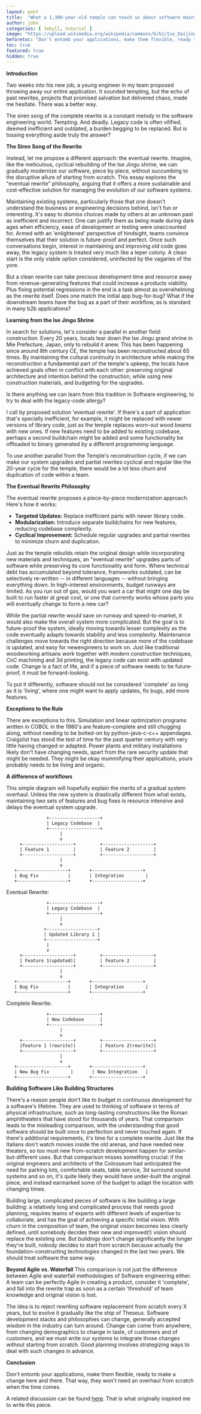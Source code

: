 ```yaml
---
layout: post
title:  "What a 1,300-year-old temple can teach us about software maintenance"
author: john
categories: [ Jekyll, tutorial ]
image: "https://upload.wikimedia.org/wikipedia/commons/b/b1/Ise_Daijingu_sengyo_no_zu_%E4%BC%8A%E5%8B%A2%E5%A4%AA%E7%A5%9E%E5%AE%AE%E9%81%B7%E5%BE%A1%E4%B9%8B%E5%9B%B3_%28Depiction_of_the_Relocation_of_the_Grand_Shrine_of_Ise%29_%28BM_2008%2C3037.21409%29.jpg"
beforetoc: "Don't entomb your applications, make them flexible, ready to make a change here and there. That way, they won't need an overhaul from scratch when the time comes."
toc: true
featured: true
hidden: true
---
```


**Introduction**

Two weeks into his new job, a young engineer  in my team proposed throwing away our entire application. It sounded tempting, but the echo of past rewrites, projects that promised salvation but delivered chaos, made me hesitate. There was a better way. 

The siren song of the complete rewrite is a constant melody in the software engineering world. Tempting. And deadly. Legacy code is often vilified, deemed inefficient and outdated, a burden begging to be replaced. But is tossing everything aside truly the answer?

**The Siren Song of the Rewrite**

Instead, let me propose a different approach: the eventual rewrite. Imagine, like the meticulous, cyclical rebuilding of the Ise Jingu shrine, we can gradually modernize our software, piece by piece, without succumbing to the disruptive allure of starting from scratch. This essay explores the "eventual rewrite" philosophy, arguing that it offers a more sustainable and cost-effective solution for managing the evolution of our software systems.

Maintaining existing systems, particularly those that one doesn't understand the business or engineering decisions behind, isn't fun or interesting. It's easy to dismiss choices made by others at an unknown past as inefficient and incorrect. One can justify them as being made during dark ages when efficiency, ease of development or testing were unaccounted for. Armed with an 'enlightened' perspective of hindsight, teams convince themselves that their solution is future-proof and perfect. Once such conversations begin, interest in maintaining and improving old code goes away, the legacy system is treated very much like a leper colony. A clean start is the only viable option considered, uninfected by the vagaries of the yore.

But a clean rewrite can take precious development time and resource away from revenue-generating features that could increase a products viability. Plus fixing potential regressions in the end is a task almost as overwhelming as the rewrite itself. Does one match the initial app bug-for-bug? What if the downstream teams have the bug as a part of their workflow, as is standard in many b2b applications?

**Learning from the Ise Jingu Shrine**

In search for solutions, let's consider a parallel in another field: construction. Every 20 years, locals tear down the Ise Jingu grand shrine in Mie Prefecture, Japan, only to rebuild it anew. This has been happening since around 8th century CE, the temple has been reconstructed about 65 times. By maintaining the cultural continuity in architecture while making the reconstruction a fundamental part of the temple's upkeep, the locals have achieved goals often in conflict with each other: preserving original architecture and intention behind the construction, while using new construction materials, and budgeting for the upgrades.

Is there anything we can learn from this tradition in Software engineering, to try to deal with the legacy-code allergy?

I call by proposed solution 'eventual rewrite'. If there's a part of application that's specially inefficient, for example, it might be replaced with newer versions of library code, just as the temple replaces worn-out wood beams with new ones. If new features need to be added to existing codebase, perhaps a second buildchain might be added and some functionality be offloaded to binary generated by a different programming language.

To use another parallel from the Temple's reconstruction cycle, if we can make our system upgrades and partial rewrites cyclical and regular like the 20-year cycle for the temple, there would be a lot less churn and duplication of code within a team.


**The Eventual Rewrite Philosophy**

The eventual rewrite proposes a piece-by-piece modernization approach. Here's how it works:

* **Targeted Updates:** Replace inefficient parts with newer library code.
* **Modularization:** Introduce separate buildchains for new features, reducing codebase complexity.
* **Cyclical Improvement:** Schedule regular upgrades and partial rewrites to minimize churn and duplication.

Just as the temple rebuilds retain the original design while incorporating new materials and techniques, an "eventual rewrite" upgrades parts of software while preserving its core functionality and form. Where technical debt has accumulated beyond tolerance, frameworks outdated, can be selectively re-written -- in different languages -- without  bringing everything down. In high-interest environments, budget runways are limited. As you run out of gas, would you want a car that might one day be built to run faster at great cost, or one that currently works whose parts you will eventually change to form a new car?

While the partial rewrite would save on runway and speed-to-market, it would also make the overall system more complicated. But the goal is to future-proof the system, ideally moving towards lesser complexity as the code eventually adapts towards stability and less complexity. Maintenance challenges move towards the right direction because more of the codebase is updated, and easy for newengineers to work on. Just like traditional woodworking artisans work together with modern construction techniques, CnC machining and 3d printing, the legacy code can exist with updated code. Change is a fact of life, and if a piece of software needs to be future-proof, it must be forward-looking. 

To put it differently, software should not be considered 'complete' as long as it is 'living', where one might want to apply updates, fix bugs, add more features. 

**Exceptions to the Rule**

There are exceptions to this. Simulation and linear optimization programs written in COBOL in the 1980's are feature-complete and still chugging along, without needing to be bolted-on by python-java-c-c++ appendages. Craigslist has stood the test of time for the past quarter century with very little having changed or adapted. Power plants and military installations likely don't have changing needs, apart from the rare security update that might be needed. They might be okay mummifying their applications, yours probably needs to be living and organic.

**A difference of workflows**

This simple diagram will hopefully explain the merits of a gradual system overhaul. Unless the new system is drastically different from what exists, maintaining two sets of features and bug fixes is resource intensive and delays the eventual system upgrade. 

                   +-------------------+
                   | Legacy Codebase  |
                   +-------------------+
                        |
                        v
         +-------------------+         +-------------------+
         | Feature 1         |         | Feature 2         |
         +-------------------+         +-------------------+
                        |
                        v
       +-------------------+       +-------------------+
       | Bug Fix           |       | Integration        |
       +-------------------+       +-------------------+

Eventual Rewrite:

                   +-------------------+
                   | Legacy Codebase  |
                   +-------------------+
                        |
                        v
                  +-------------------+
                  | Updated Library 1 |
                  +-------------------+
                   |
                   v
         +-------------------+         +-------------------+
         | Feature 1(updated)|         | Feature 2         |
         +-------------------+         +-------------------+
                        |
                        v
       +-------------------+       +-------------------+
       | Bug Fix           |       | Integration        |
       +-------------------+       +-------------------+

Complete Rewrite:

                   +-------------------+
                   | New Codebase      |
                   +-------------------+
                        |
                        v
         +-------------------+         +-------------------+
         |Feature 1 (rewrite)|         | Feature 2(rewrite)|
         +-------------------+         +-------------------+
                        |
                        v
       +-------------------+       +-------------------+
       | New Bug Fix        |       | New Integration   |
       +-------------------+       +-------------------+


**Building Software Like Building Structures**

There's a reason people don't like to budget in continuous development for a software's lifetime. They are used to thinking of software in terms of physical infrastructure, such as long-lasting constructions like the Roman amphitheaters that have stood for thousands of years. That comparison leads to the misleading comparison, with the understanding that good software should be built once to perfection and never touched again. If there's additional requirements, it's time for a complete rewrite. Just like the Italians don't watch movies inside the old arenas, and have needed new theaters, so too must new from-scratch development happen for similar-but-different uses. But that comparison misses something crucial: if the original engineers and architects of the Colosseum had anticipated the need for parking lots, comfortable seats, table service, 3d surround sound systems and so on, it's quite likely they would have under-built the original piece, and instead earmarked some of the budget to adapt the location with changing times.

Building large, complicated pieces of software is like building a large building: a relatively long and complicated process that needs good planning, requires teams of experts with different levels of expertise to collaborate, and has the goal of achieving a specific initial vision. With churn in the composition of team, the original vision becomes less clearly defined, until somebody decides their new and improved(!) vision should replace the existing one. But buildings don't change significantly the longer they're built, nobody decides to start from scratch because actually the foundation-constructing technologies changed in the last two years. We should treat software the same way.

**Beyond Agile vs. Waterfall**
This comparison is not just the difference between Agile and waterfall methodologies of Software engineering either. A team can be perfectly Agile in creating a product, consider it 'complete', and fall into the rewrite trap as soon as a certain 'threshold' of team knowledge and original vision is lost. 

The idea is to reject rewriting software replacement from scratch every X years, but to evolve it gradually like the ship of Theseus. Software development stacks and philosophies can change, generally accepted wisdom in the industry can turn around. Change can come from anywhere, from changing demographics to change in taste, of customers and of customers, and we must write our systems to integrate those changes without starting from scratch. Good planning involves strategizing ways to deal with such changes in advance.

**Conclusion**

Don't entomb your applications, make them flexible, ready to make a change here and there. That way, they won't need an overhaul from scratch when the time comes.

A related discussion can be found [here](https://highscalability.com/heres-a-1300-year-old-solution-to-resilience-rebuild-rebuild/). That is what originally inspired me to write this piece.